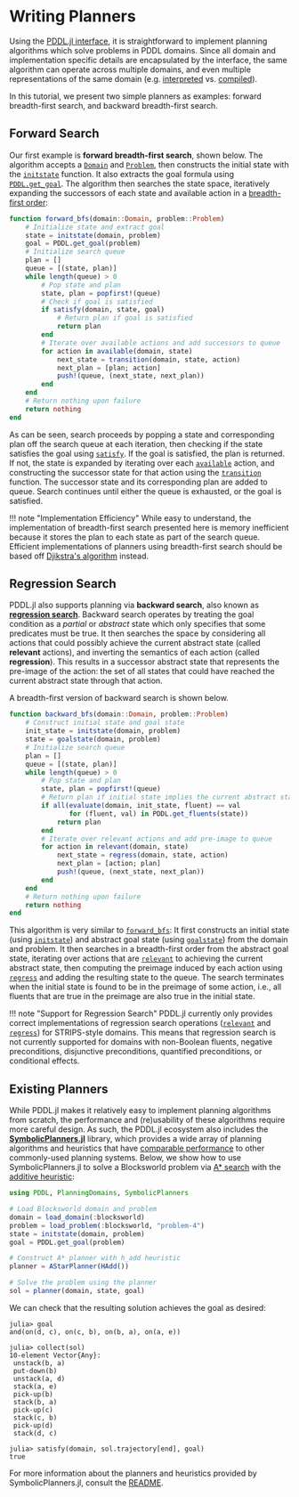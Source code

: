# Writing Planners

Using the [PDDL.jl interface](..\ref\interface.md), it is straightforward to implement planning algorithms which solve problems in PDDL domains. Since all domain and implementation specific details are encapsulated by the interface, the same algorithm can operate across multiple domains, and even multiple representations of the same domain (e.g. [interpreted](../ref/interpreter.md) vs. [compiled](../ref/compiler.md)).

In this tutorial, we present two simple planners as examples: forward breadth-first search, and backward breadth-first search.

## Forward Search

Our first example is **forward breadth-first search**, shown below. The algorithm accepts a [`Domain`](@ref) and [`Problem`](@ref), then constructs the initial state with the [`initstate`](@ref) function. It also extracts the goal formula using [`PDDL.get_goal`](@ref). The algorithm then searches the state space, iteratively expanding the successors of each state and available action in a [breadth-first order](https://en.wikipedia.org/wiki/Breadth-first_search):

```julia
function forward_bfs(domain::Domain, problem::Problem)
    # Initialize state and extract goal
    state = initstate(domain, problem)
    goal = PDDL.get_goal(problem)
    # Initialize search queue
    plan = []
    queue = [(state, plan)]
    while length(queue) > 0
        # Pop state and plan
        state, plan = popfirst!(queue)
        # Check if goal is satisfied
        if satisfy(domain, state, goal)
            # Return plan if goal is satisfied
            return plan
        end
        # Iterate over available actions and add successors to queue
        for action in available(domain, state)
            next_state = transition(domain, state, action)
            next_plan = [plan; action]
            push!(queue, (next_state, next_plan))
        end
    end
    # Return nothing upon failure
    return nothing
end
```

As can be seen, search proceeds by popping a state and corresponding plan off the search queue at each iteration, then checking if the state satisfies the goal using [`satisfy`](@ref). If the goal is satisfied, the plan is returned. If not, the state is expanded by iterating over each [`available`](@ref) action, and constructing the successor state for that action using the [`transition`](@ref) function. The successor state and its corresponding plan are added to queue. Search continues until either the queue is exhausted, or the goal is satisfied.

!!! note "Implementation Efficiency"
    While easy to understand, the implementation of breadth-first search presented here is memory inefficient because it stores the plan to each state as part of the search queue. Efficient implementations of planners using breadth-first search should be based off [Djikstra's algorithm](https://en.wikipedia.org/wiki/Dijkstra%27s_algorithm) instead.

## Regression Search

PDDL.jl also supports planning via **backward search**, also known as [**regression search**](https://artint.info/2e/html/ArtInt2e.Ch6.S3.html). Backward search operates by treating the goal condition as a *partial* or *abstract* state which only specifies that some predicates must be true. It then searches the space by considering all actions that could possibly achieve the current abstract state (called **relevant** actions), and inverting the semantics of each action (called **regression**). This results in a successor abstract state that represents the pre-image of the action: the set of all states that could have reached the current abstract state through that action.

A breadth-first version of backward search is shown below.

```julia
function backward_bfs(domain::Domain, problem::Problem)
    # Construct initial state and goal state
    init_state = initstate(domain, problem)
    state = goalstate(domain, problem)
    # Initialize search queue
    plan = []
    queue = [(state, plan)]
    while length(queue) > 0
        # Pop state and plan
        state, plan = popfirst!(queue)
        # Return plan if initial state implies the current abstract state
        if all(evaluate(domain, init_state, fluent) == val
               for (fluent, val) in PDDL.get_fluents(state))
            return plan
        end
        # Iterate over relevant actions and add pre-image to queue
        for action in relevant(domain, state)
            next_state = regress(domain, state, action)
            next_plan = [action; plan]
            push!(queue, (next_state, next_plan))
        end
    end
    # Return nothing upon failure
    return nothing
end
```

This algorithm is very similar to [`forward_bfs`](#forward-search): It first constructs an initial state (using [`initstate`](@ref)) and abstract goal state (using [`goalstate`](@ref)) from the domain and problem. It then searches in a breadth-first order from the abstract goal state, iterating over actions that are [`relevant`](@ref) to achieving the current abstract state, then computing the preimage induced by each action using [`regress`](@ref) and adding the resulting state to the queue. The search terminates when the initial state is found to be in the preimage of some action, i.e., all fluents that are true in the preimage are also true in the initial state.

!!! note "Support for Regression Search"
    PDDL.jl currently only provides correct implementations of regression search operations ([`relevant`](@ref) and [`regress`](@ref)) for STRIPS-style domains. This means that regression search is not currently supported for domains with non-Boolean fluents, negative preconditions, disjunctive preconditions, quantified preconditions, or conditional effects.

## Existing Planners

While PDDL.jl makes it relatively easy to implement planning algorithms from scratch, the performance and (re)usability of these algorithms require more careful design. As such, the PDDL.jl ecosystem also includes the [**SymbolicPlanners.jl**](https://github.com/JuliaPlanners/SymbolicPlanners.jl) library, which provides a wide array of planning algorithms and heuristics that have [comparable performance](https://github.com/JuliaPlanners/SymbolicPlanners.jl#performance) to other commonly-used planning systems. Below, we show how to use SymbolicPlanners.jl to solve a Blocksworld problem via [A* search](https://en.wikipedia.org/wiki/A*_search_algorithm) with the [additive heuristic](https://doi.org/10.1016/S0004-3702%2801%2900108-4):

```julia
using PDDL, PlanningDomains, SymbolicPlanners

# Load Blocksworld domain and problem
domain = load_domain(:blocksworld)
problem = load_problem(:blocksworld, "problem-4")
state = initstate(domain, problem)
goal = PDDL.get_goal(problem)

# Construct A* planner with h_add heuristic
planner = AStarPlanner(HAdd())

# Solve the problem using the planner
sol = planner(domain, state, goal)
```

We can check that the resulting solution achieves the goal as desired:

```julia-repl
julia> goal
and(on(d, c), on(c, b), on(b, a), on(a, e))

julia> collect(sol)
10-element Vector{Any}:
 unstack(b, a)
 put-down(b)
 unstack(a, d)
 stack(a, e)
 pick-up(b)
 stack(b, a)
 pick-up(c)
 stack(c, b)
 pick-up(d)
 stack(d, c)

julia> satisfy(domain, sol.trajectory[end], goal)
true
```

For more information about the planners and heuristics provided by SymbolicPlanners.jl, consult the [README](https://github.com/JuliaPlanners/SymbolicPlanners.jl).
